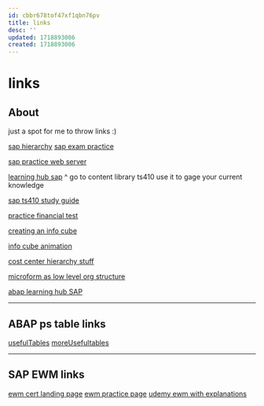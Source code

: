 ```yaml
---
id: cbbr678tof47xf1qbn76pv
title: links
desc: ''
updated: 1718893006
created: 1718893006
---
```

# links

## About

just a spot for me to throw links :)


[sap hierarchy](https://learning.sap.com/learning-journeys/outlining-the-record-to-report-process-in-sap-s-4hana/explaining-chart-of-accounts-general-ledger-company-code-controlling-area-and-their-relationship_ddd04e2c-562d-4ba5-ad2d-c8c4d394c29d)
[sap exam practice](https://learning.sap.com/certifications/sap-certified-associate-business-process-integration-with-sap-s-4hana?userlogin=true&book_certification=true)

[sap practice web server](https://practice.learning.sap.com/#/my-systems)


[learning hub sap](https://learninghub.sap.com)
^ go to content library ts410
use it to gage your current knowledge


[sap ts410 study guide](https://learning.sap.com/learning-journeys/explore-integrated-business-processes-in-sap-s-4hana-/outlining-the-motivation-for-sap-s-4hana_cc452065-3fff-4a1b-b2c0-a1cd677cb09b)

[practice financial test](https://saplearninghub.plateau.com/learning/user/deeplink.do?linkId=ITEM_DETAILS&componentID=S4F10_EN_Col20&componentTypeID=EXAM&fromSF=Y&revisionDate=1357992000000#/7B3F57F65364B1E31700F7022A14BD86)

[creating an info cube](https://www.guru99.com/what-is-an-infocube-how-to-create-one.html)


[info cube animation](https://www.youtube.com/watch?v=PiiQ4NMGONk)


[cost center hierarchy stuff](https://www.tutorialscampus.com/sap-co/cost-center-hierarchy.htm)

[microform as low level org structure](https://www.beyondmusictheory.org/microform-as-a-low-level-organizational-structure/)

[abap learning hub SAP](https://learning.sap.com/learning-journeys/acquire-core-abap-skills/introducing-the-abap-restful-application-programming-model-rap-_e86bbfde-50be-4c7b-8716-53bacc94c5a0)

---

## ABAP ps table links

[usefulTables](https://sap4tech.net/sap-ps-tables-relationship/)
[moreUsefultables](https://erp-top.com/project-system/)

---

## SAP EWM links

[ewm cert landing page](https://training.sap.com/certification/c_s4ewm_2020-sap-certified-associate---extended-warehouse-management-with-sap-s4hana-g/?)
[ewm practice page](https://saplearninghub.plateau.com/learning/user/deeplink.do?catalogAction=launchContent&componentID=EWM10e_EN_Col19&componentTypeID=E-Learning&fromSF=Y&linkId=ITEM_DETAILS&revisionDate=1357992000000#/51DC1530838531D4170097028B280BCD/onlinecontentplayer/23916869)
[udemy ewm with explanations](https://teams.microsoft.com/l/message/19:meeting_NDQ2N2RkMzAtZGMwNy00MmUwLTk4ZTgtODM5MGRkNjFkNjEw@thread.v2/1723660638115?context=%7B%22contextType%22%3A%22chat%22%7D)

